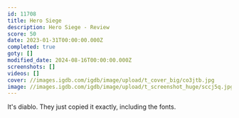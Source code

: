 ```yaml
---
id: 11708
title: Hero Siege
description: Hero Siege - Review
score: 50
date: 2023-01-31T00:00:00.000Z
completed: true
goty: []
modified_date: 2024-08-16T00:00:00.000Z
screenshots: []
videos: []
cover: //images.igdb.com/igdb/image/upload/t_cover_big/co3jtb.jpg
image: //images.igdb.com/igdb/image/upload/t_screenshot_huge/sccj5q.jpg
---
```

It's diablo. They just copied it exactly, including the fonts.